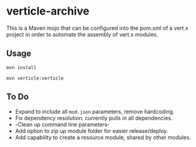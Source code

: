 # verticle-archive

This is a Maven mojo that can be configured into the pom.xml of a vert.x project in order to automate the assembly of vert.x modules.

## Usage

`mvn install`

`mvn verticle:verticle`

## To Do

* Expand to include all `mod.json` parameters, remove hardcoding.
* Fix dependency resolution: currently pulls in all dependencies.
* -Clean up command line parameters-
* Add option to zip up module folder for easier release/deploy.
* Add capability to create a resource module, shared by other modules.


